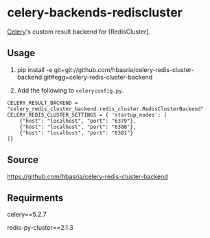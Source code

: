 # celery-backends-rediscluster

[Celery](http://www.celeryproject.org/)'s custom result backend for [RedisCluster].

## Usage

1. pip install -e git+git://github.com/hbasria/celery-redis-cluster-backend.git#egg=celery-redis-cluster-backend

2. Add the following to `celeryconfig.py`.

```
CELERY_RESULT_BACKEND = "celery_redis_cluster_backend.redis_cluster.RedisClusterBackend"
CELERY_REDIS_CLUSTER_SETTINGS = { 'startup_nodes': [
    {"host": "localhost", "port": "6379"},
    {"host": "localhost", "port": "6380"},
    {"host": "localhost", "port": "6381"}
]}
```



## Source

https://github.com/hbasria/celery-redis-cluster-backend



## Requirments

celery==5.2.7

redis-py-cluster==2.1.3
